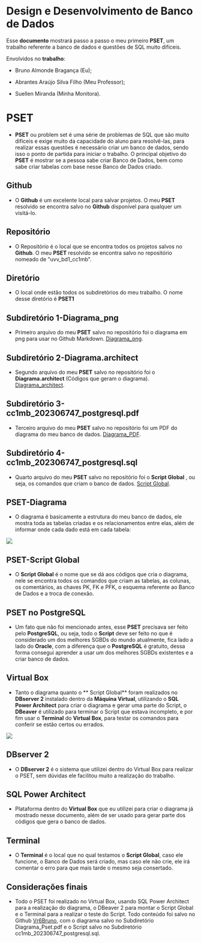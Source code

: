 # Design e Desenvolvimento de Banco de Dados
						

Esse **documento** mostrará passo a passo o meu primeiro **PSET**, um trabalho referente a banco de dados e questões de SQL muito difíceis.

Envolvidos no **trabalho**: 

- Bruno Almonde Bragança (Eu);

- Abrantes Araújo Silva Filho (Meu Professor);

- Suellen Miranda (Minha Monitora).
 

# PSET

- **PSET** ou problem set é uma série de problemas de SQL que são muito difíceis e exige muito da capacidade do aluno para resolvê-las, para realizar essas questões é necessário criar um banco de dados, sendo isso o ponto de partida para iniciar o trabalho. O principal objetivo do **PSET** é mostrar se a pessoa sabe criar Banco de Dados, bem como sabe criar tabelas com base nesse Banco de Dados criado.

## Github 

- O **Github** é um excelente local para salvar projetos. O meu **PSET** resolvido se encontra salvo no **Github** disponível para qualquer um visitá-lo.

## Repositório

- O Repositório é o local que se encontra todos os projetos salvos no **Github**.  O meu **PSET** resolvido se encontra salvo no repositório nomeado de "uvv_bd1_cc1mb".

## Diretório

- O local onde estão todos os subdiretórios do meu trabalho. O nome desse diretório é **PSET1**

## Subdiretório 1-Diagrama_png

- Primeiro arquivo do meu **PSET** salvo no repositório foi o diagrama em png para usar no Github Markdown.
 [Diagrama_png](https://github.com/Vr6Bruno/cc1mb_202306747_postgresql.sql/blob/main/Diagrama.png).

## Subdiretório 2-Diagrama.architect

- Segundo arquivo do meu **PSET** salvo no repositório foi o **Diagrama.architect** (Códigos que geram o diagrama). [Diagrama_architect](https://github.com/Vr6Bruno/uvv_bd1_cc1mb/blob/main/PSET1/cc1mb_202306747.postgresql.architect).

## Subdiretório 3-cc1mb_202306747_postgresql.pdf

- Terceiro arquivo do meu **PSET** salvo no repositório foi um PDF do diagrama do meu banco de dados. [Diagrama_PDF](https://github.com/Vr6Bruno/uvv_bd1_cc1mb/blob/main/PSET1/cc1mb_202306747_postgresql.pdf).

## Subdiretório 4-cc1mb_202306747_postgresql.sql

- Quarto arquivo do meu **PSET** salvo no repositório foi o **Script Global** , ou seja, os comandos que criam o banco de dados. [Script Global](https://github.com/Vr6Bruno/uvv_bd1_cc1mb/blob/main/PSET1/cc1mb_202306747_postgresql.sql).

## PSET-Diagrama

- O diagrama é basicamente a estrutura do meu banco de dados, ele mostra toda as tabelas criadas e os relacionamentos entre elas,  além de informar onde cada dado está em cada tabela:

![](https://github.com/Vr6Bruno/cc1mb_202306747_postgresql.sql/blob/main/Diagrama.png?raw=true)



##  PSET-Script Global

- O **Script Global** é o nome que se dá aos códigos que cria o diagrama, nele se encontra todos os comandos que criam as tabelas, as colunas, os comentários, as chaves PK, FK e PFK, o esquema referente ao Banco de Dados e a troca de conexão.

## PSET no PostgreSQL

- Um fato que não foi mencionado antes, esse **PSET** precisava ser feito pelo **PostgreSQL**, ou seja, todo o **Script** deve ser feito no que é considerado um dos melhores SGBDs do mundo atualmente, fica lado a lado do **Oracle**, com a diferença que o **PostgreSQL** é gratuito, dessa forma consegui aprender a usar um dos melhores SGBDs existentes e a criar banco de dados.

## Virtual Box

- Tanto o diagrama quanto o ** Script Global** foram realizados no **DBserver 2** instalado dentro da **Máquina Virtual**, utilizando o **SQL Power Architect** para criar o diagrama e gerar uma parte do Script, o **DBeaver** é utilizado para terminar o Script que estava incompleto, e por fim usar o **Terminal** do **Virtual Box**, para testar os comandos para conferir se estão certos ou errados.

![](https://www.meuwindows.com/wp-content/uploads/2015/08/virtualbox-download.jpg)

## DBserver 2

- O **DBserver 2** é o sistema que utilizei dentro do Virtual Box para realizar o PSET, sem dúvidas ele facilitou muito a realização do trabalho.

## SQL Power Architect

- Plataforma dentro do **Virtual Box** que eu utilizei para criar o diagrama já mostrado nesse documento, além de ser usado para gerar parte dos códigos que gera o banco de dados.


## Terminal

- O **Terminal** é o local que no qual testamos o **Script Global**, caso ele funcione, o Banco de Dados será criado, mas caso ele não crie, ele irá comentar o erro para que mais tarde o mesmo seja consertado.

## Considerações finais

- Todo o PSET foi realizado no Virtual Box, usando SQL Power Architect para a realização do diagrama, o DBeaver 2 para montar o Script Global e o Terminal para a realizar o teste do Script. Todo conteúdo foi salvo no Github [Vr6Bruno](https://github.com/Vr6Bruno), com o diagrama salvo no Subdiretório Diagrama_Pset.pdf e o Script salvo no Subdiretório cc1mb_202306747_postgresql.sql.





